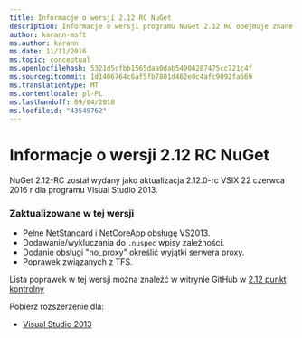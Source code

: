 ```yaml
---
title: Informacje o wersji 2.12 RC NuGet
description: Informacje o wersji programu NuGet 2.12 RC obejmuje znane problemy, poprawki błędów, funkcje dodane i DCRs.
author: karann-msft
ms.author: karann
ms.date: 11/11/2016
ms.topic: conceptual
ms.openlocfilehash: 5321d5cfbb1565daa0dab54904287475cc721c4f
ms.sourcegitcommit: 1d1406764c6af5fb7801d462e0c4afc9092fa569
ms.translationtype: MT
ms.contentlocale: pl-PL
ms.lasthandoff: 09/04/2018
ms.locfileid: "43549762"
---
```

# <a name="nuget-212-rc-release-notes"></a>Informacje o wersji 2.12 RC NuGet

NuGet 2.12-RC został wydany jako aktualizacja 2.12.0-rc VSIX 22 czerwca 2016 r dla programu Visual Studio 2013.

### <a name="updates-in-this-release"></a>Zaktualizowane w tej wersji

* Pełne NetStandard i NetCoreApp obsługę VS2013.
* Dodawanie/wykluczania do `.nuspec` wpisy zależności.
* Dodanie obsługi "no_proxy" określić wyjątki serwera proxy.
* Poprawek związanych z TFS.

Lista poprawek w tej wersji można znaleźć w witrynie GitHub w [2.12 punkt kontrolny](https://github.com/NuGet/Home/issues?q=milestone%3A2.12+is%3Aclosed)

Pobierz rozszerzenie dla:

* [Visual Studio 2013](https://dist.nuget.org/visualstudio-2013-vsix/v2.12.0-rc/NuGet.Tools.vsix)
